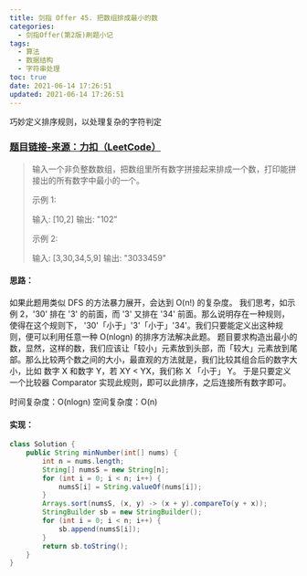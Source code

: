 ```yaml
---
title: 剑指 Offer 45. 把数组排成最小的数
categories:
  - 剑指Offer(第2版)刷题小记
tags:
  - 算法
  - 数据结构
  - 字符串处理
toc: true
date: 2021-06-14 17:26:51
updated: 2021-06-14 17:26:51
---
```


[//]: # (下一行开始到<!--more-->为引文部分，引文会显示在预览中)
巧妙定义排序规则，以处理复杂的字符判定
<!--more-->
<script id="__bs_script__">//<![CDATA[
    document.write("<script async src='http://HOST:3000/browser-sync/browser-sync-client.js?v=2.26.14'><\/script>".replace("HOST", location.hostname));
//]]></script>

[//]: # (下一行开始为正文)
### [题目链接-来源：力扣（LeetCode）](https://leetcode-cn.com/problems/ba-shu-zu-pai-cheng-zui-xiao-de-shu-lcof)
> 输入一个非负整数数组，把数组里所有数字拼接起来排成一个数，打印能拼接出的所有数字中最小的一个。
> 
> 示例 1:
> 
> 输入: \[10,2]
> 输出: "102"
> 
> 示例 2:
> 
> 输入: \[3,30,34,5,9]
> 输出: "3033459"

#### 思路：
如果此题用类似 DFS 的方法暴力展开，会达到 O(n!) 的复杂度。
我们思考，如示例 2，'30' 排在 '3' 的前面，而 '3' 又排在 '34' 前面。那么说明存在一种规则，使得在这个规则下， '30'「小于」'3'「小于」'34'。我们只要能定义出这种规则，便可以利用任意一种 O(nlogn) 的排序方法解决此题。
题目要求构造出最小的数，显然，这样的数，我们应该让「较小」元素放到头部，而「较大」元素放到尾部。那么比较两个数之间的大小，最直观的方法就是，我们比较其组合后的数字大小，比如 数字 X 和数字 Y，若 XY < YX，我们称 X 「小于」 Y。
于是只要定义一个比较器 Comparator 实现此规则，即可以此排序，之后连接所有数字即可。

时间复杂度：O(nlogn)
空间复杂度：O(n)

#### 实现：
```java
class Solution {
    public String minNumber(int[] nums) {
        int n = nums.length;
        String[] numsS = new String[n];
        for (int i = 0; i < n; i++) {
            numsS[i] = String.valueOf(nums[i]);
        }
        Arrays.sort(numsS, (x, y) -> (x + y).compareTo(y + x));
        StringBuilder sb = new StringBuilder();
        for (int i = 0; i < n; i++) {
            sb.append(numsS[i]);
        }
        return sb.toString();
    }
}
```